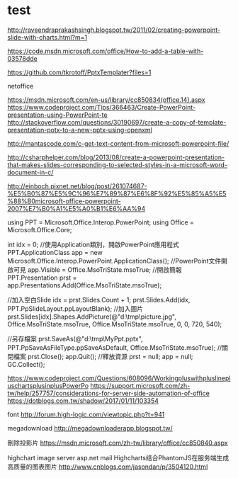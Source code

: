 # test


http://raveendraprakashsingh.blogspot.tw/2011/02/creating-powerpoint-slide-with-charts.html?m=1


https://code.msdn.microsoft.com/office/How-to-add-a-table-with-03578dde


https://github.com/tkrotoff/PptxTemplater?files=1



netoffice

https://msdn.microsoft.com/en-us/library/cc850834(office.14).aspx
https://www.codeproject.com/Tips/366463/Create-PowerPoint-presentation-using-PowerPoint-te
http://stackoverflow.com/questions/30190697/create-a-copy-of-template-presentation-potx-to-a-new-pptx-using-openxml


http://mantascode.com/c-get-text-content-from-microsoft-powerpoint-file/

http://csharphelper.com/blog/2013/08/create-a-powerpoint-presentation-that-makes-slides-corresponding-to-selected-styles-in-a-microsoft-word-document-in-c/

http://einboch.pixnet.net/blog/post/261074687-%E5%B0%87%E5%9C%96%E7%89%87%E6%8F%92%E5%85%A5%E5%88%B0microsoft-office-powerpoint-2007%E7%B0%A1%E5%A0%B1%E6%AA%94

using PPT = Microsoft.Office.Interop.PowerPoint;
using Office = Microsoft.Office.Core;

int idx = 0;
//使用Application類別，開啟PowerPoint應用程式
PPT.ApplicationClass app = new Microsoft.Office.Interop.PowerPoint.ApplicationClass();
//PowerPoint文件開啟可見
app.Visible = Office.MsoTriState.msoTrue;
//開啟簡報
PPT.Presentation prst = app.Presentations.Add(Office.MsoTriState.msoTrue);
 
//加入空白Slide
idx = prst.Slides.Count + 1;
prst.Slides.Add(idx, PPT.PpSlideLayout.ppLayoutBlank);
//加入圖片
prst.Slides[idx].Shapes.AddPicture(@"d:\tmp\picture.jpg", Office.MsoTriState.msoTrue, Office.MsoTriState.msoTrue, 0, 0, 720, 540);
 
//另存檔案
prst.SaveAs(@"d:\tmp\MyPpt.pptx", PPT.PpSaveAsFileType.ppSaveAsDefault, Office.MsoTriState.msoTrue);
//關閉檔案
prst.Close();
app.Quit();
//釋放資源
prst = null;
app = null;
GC.Collect();

https://www.codeproject.com/Questions/608096/WorkingpluswithpluslinepluschartsplusinplusPowerPo
https://support.microsoft.com/zh-tw/help/257757/considerations-for-server-side-automation-of-office
https://dotblogs.com.tw/shadow/2017/01/11/103354

font
http://forum.high-logic.com/viewtopic.php?t=941

megadownload
http://megadownloaderapp.blogspot.tw/

刪除投影片
https://msdn.microsoft.com/zh-tw/library/office/cc850840.aspx

highchart image server asp.net mail
Highcharts结合PhantomJS在服务端生成高质量的图表图片
http://www.cnblogs.com/jasondan/p/3504120.html
